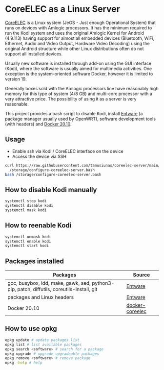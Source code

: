 # CoreELEC as a Linux Server

[CoreELEC](https://coreelec.org) is a Linux system (JeOS - Just enough Operational System) that runs on devices with Amlogic processors. It has the minimum required to run the Kodi system and uses the original Amlogic Kernel for Android (4.9.113) having support for almost all embedded devices (Bluetooth, WiFi, Ethernet, Audio and Video Output, Hardware Video Decoding) using the original Android structure while other Linux distributions often do not support all installed devices.

Usually new software is installed through add-on using the GUI interface (Kodi), where the software is usually aimed for multimedia activities. One exception is the system-oriented software Docker, however it is limited to version 19.

Generally boxes sold with the Amlogic processors line have reasonably high memory for this type of system (4/8 GB) and multi-core processor with a very attractive price. The possibility of using it as a server is very reasonable. 

This project provides a bash script to disable Kodi, install [Entware](https://github.com/Entware/Entware/wiki) (a package manager usually used by OpenWRT), software development tools (with headers) and [Docker 20.10](https://github.com/tamusiunas/docker-coreelec).

## Usage

- Enable ssh via Kodi / CoreELEC interface on the device
- Access the device via SSH

```bash
curl https://raw.githubusercontent.com/tamusiunas/coreelec-server/main/configure-coreelec-server.bash -o \
  /storage/configure-coreelec-server.bash
bash /storage/configure-coreelec-server.bash
```

## How to disable Kodi manually

```bash
systemctl stop kodi
systemctl disable kodi
systemctl mask kodi
```

## How to reenable Kodi

```bash
systemctl unmask kodi
systemctl enable kodi
systemctl start kodi
```

## Packages installed

Packages | Source
---------|-------
gcc, busybox, ldd, make, gawk, sed, python3-pip, patch, diffutils, coreutils-install, git | [Entware](https://github.com/Entware/Entware/wiki)
packages and Linux headers | [Entware](https://github.com/Entware/Entware/wiki)
Docker 20.10 | [docker-coreelec](https://github.com/tamusiunas/docker-coreelec)

## How to use opkg

```bash
opkg update # update packages list
opkg list # list available packages
opkg search <software> # search for a package
opkg upgrade # upgrade upgradeable packages
opkg remove <software> # remove package
opkg -help # help
```
